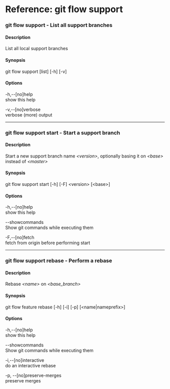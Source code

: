 # Reference: git flow support

### git flow support - List all support branches

#### Description
List all local support branches

#### Synopsis
git flow support [list] [-h] [-v]

#### Options
-h,--[no]help  
show this help

-v,--[no]verbose  
verbose (more) output

---

### git flow support start - Start a support branch

#### Description
Start a new support branch name _\<version>_, optionally basing it on _\<base>_ instead of _\<master>_

#### Synopsis
git flow support start [-h] [-F] \<version> [\<base>]

#### Options
-h,--[no]help  
show this help

--showcommands  
Show git commands while executing them

-F,--[no]fetch  
fetch from origin before performing start

---

### git flow support rebase - Perform a rebase

#### Description
Rebase _\<name>_ on _\<base_branch>_

#### Synopsis
git flow feature rebase [-h] [-i] [-p] [\<name|nameprefix>]

#### Options
-h,--[no]help  
show this help

--showcommands  
Show git commands while executing them

-i,--[no]interactive  
do an interactive rebase

-p, --[no]preserve-merges  
preserve merges
 